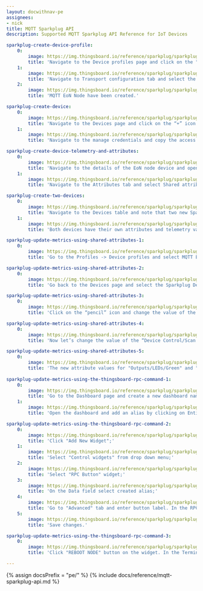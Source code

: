 ```yaml
---
layout: docwithnav-pe
assignees:
- nick
title: MQTT Sparkplug API
description: Supported MQTT Sparkplug API Reference for IoT Devices

sparkplug-create-device-profile:
    0:
        image: https://img.thingsboard.io/reference/sparkplug/sparkplug-create-device-profile-1-pe.png
        title: 'Navigate to the Device profiles page and click on the "+" icon in the device profile table header to open the Add device profile dialog. Use MQTT EoN Node as profile name or any other meaningful value;'
    1:
        image: https://img.thingsboard.io/reference/sparkplug/sparkplug-create-device-profile-2-pe.png
        title: 'Navigate to Transport configuration tab and select the MQTT transport type. Make sure you have selected the “MQTT Sparkplug B Edge of Network (EoN) node” checkbox. Input the names of Sparkplug metrics you would like to store as attributes instead of time-series data. This list should also include metrics you may want to update from the server side and push to the device;'
    2:
        image: https://img.thingsboard.io/reference/sparkplug/sparkplug-create-device-profile-3-pe.png
        title: 'MQTT EoN Node have been created.'

sparkplug-create-device:
    0:
        image: https://img.thingsboard.io/reference/sparkplug/sparkplug-create-device-1-pe.png
        title: 'Navigate to the Devices page and click on the “+” icon in the device table header to open the Add new device dialog. Input your EoN node device name (e.g. Node 1) and select the existing device profile: MQTT EoN Node. Click Add;'
    1:
        image: https://img.thingsboard.io/reference/sparkplug/sparkplug-create-device-3-pe.png
        title: 'Navigate to the manage credentials and copy the access token. We will use it in the next step. Note that you may use other types of credentials as well.'

sparkplug-create-device-telemetry-and-attributes:
    0:
        image: https://img.thingsboard.io/reference/sparkplug/sparkplug-device-latest-telemetry-1-pe.png
        title: 'Navigate to the details of the EoN node device and open the Latest telemetry tab. You should see the device metrics, for example Current Grid Voltage;'
    1:
        image: https://img.thingsboard.io/reference/sparkplug/sparkplug-device-shared-attribute-1-pe.png
        title: 'Navigate to the Attributes tab and select Shared attributes scope. You should see metrics that you have previously configured in the Step 1.'

sparkplug-create-two-devices:
    0:
        image: https://img.thingsboard.io/reference/sparkplug/sparkplug-created-two-devices-1-pe.png
        title: 'Navigate to the Devices table and note that two new Sparkplug devices are created by the emulator: "Sparkplug Device 1" and "Sparkplug Device 2";'
    1:
        image: https://img.thingsboard.io/reference/sparkplug/sparkplug-created-two-devices-2-pe.png
        title: 'Both devices have their own attributes and telemetry values that are generated by the emulator.'

sparkplug-update-metrics-using-shared-attributes-1:
    0:
        image: https://img.thingsboard.io/reference/sparkplug/sparkplug-edit-device-profile-1-pe.png
        title: 'Go to the Profiles -> Device profiles and select MQTT EoN Node device profile. In the Transport сonfiguration tab, add a new Sparkplug metric name — “Outputs/*".'

sparkplug-update-metrics-using-shared-attributes-2:
    0:
        image: https://img.thingsboard.io/reference/sparkplug/sparkplug-new-attributes-1-pe.png
        title: 'Go back to the Devices page and select the Sparkplug Device 1. On the Shared attributes tab, you will see two new attributes: “Outputs/LEDs/Green” with the value “true” and “Outputs/LEDs/Yellow” with the value “false”. These are metrics that are saved as attributes, and we can modify them and send values to the device.'

sparkplug-update-metrics-using-shared-attributes-3:
    0:
        image: https://img.thingsboard.io/reference/sparkplug/sparkplug-edit-attribute-1-pe.png
        title: 'Click on the “pencil” icon and change the value of the attribute “Outputs/LEDs/Green” from “true” to “false” by unchecking the corresponding box. Then, click Update.'

sparkplug-update-metrics-using-shared-attributes-4:
    0:
        image: https://img.thingsboard.io/reference/sparkplug/sparkplug-edit-attribute-2-pe.png
        title: 'Now let’s change the value of the “Device Control/Scan Rate” attribute. Click on the “pencil” icon and change the value from “60000” to “30000”. Click Update.'

sparkplug-update-metrics-using-shared-attributes-5:
    0:
        image: https://img.thingsboard.io/reference/sparkplug/sparkplug-edit-attribute-3-pe.png
        title: 'The new attribute values for "Outputs/LEDs/Green" and "Device Control/Scan Rate" have been successfully sent to the device.'
        
sparkplug-update-metrics-using-the-thingsboard-rpc-command-1:
    0:
        image: https://img.thingsboard.io/reference/sparkplug/sparkplug-create-new-dashboard-1-pe.png
        title: 'Go to the Dashboard page and create a new dashboard named Sparkplug;'
    1:
        image: https://img.thingsboard.io/reference/sparkplug/sparkplug-create-new-dashboard-2-pe.png
        title: 'Open the dashboard and add an alias by clicking on Entity Aliases icon on the top-right. Name the alias (EoN Node, for example), select filter type “Single Entity”, type “Device” and choose our Node 1. Press Add and then Save.'

sparkplug-update-metrics-using-the-thingsboard-rpc-command-2:
    0:
        image: https://img.thingsboard.io/reference/sparkplug/sparkplug-create-new-dashboard-3-pe.png
        title: 'Click "Add New Widget";'
    1:
        image: https://img.thingsboard.io/reference/sparkplug/sparkplug-create-new-dashboard-4-pe.png
        title: 'Select "Control widgets" from drop down menu;'
    2:
        image: https://img.thingsboard.io/reference/sparkplug/sparkplug-create-new-dashboard-5-pe.png
        title: 'Select "RPC Button" widget;'
    3:
        image: https://img.thingsboard.io/reference/sparkplug/sparkplug-create-new-dashboard-6-pe.png
        title: 'On the Data field select created alias;'
    4:
        image: https://img.thingsboard.io/reference/sparkplug/sparkplug-create-new-dashboard-7-pe.png
        title: 'Go to "Advanced" tab and enter button label. In the RPC settings enter "RPC method" (command to the EoN Node) and "RPC method params". Click Add;'
    5:
        image: https://img.thingsboard.io/reference/sparkplug/sparkplug-create-new-dashboard-8-pe.png
        title: 'Save changes.'

sparkplug-update-metrics-using-the-thingsboard-rpc-command-3:
    0:
        image: https://img.thingsboard.io/reference/sparkplug/sparkplug-create-new-dashboard-9-pe.png
        title: 'Click "REBOOT NODE" button on the widget. In the Terminal, you will see a message indicating that the RPC command has been sent to the device and the Sparkplug EoN Node 1 has been rebooted.'

---
```


{% assign docsPrefix = "pe/" %}
{% include docs/reference/mqtt-sparkplug-api.md %}